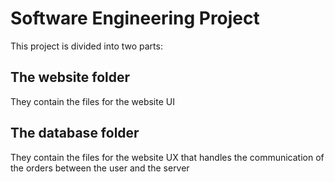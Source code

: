 # Software Engineering Project
This project is divided into two parts:
## The website folder
They contain the files for the website UI
## The database folder
They contain the files for the website UX that handles the communication of the orders between the user and the server
